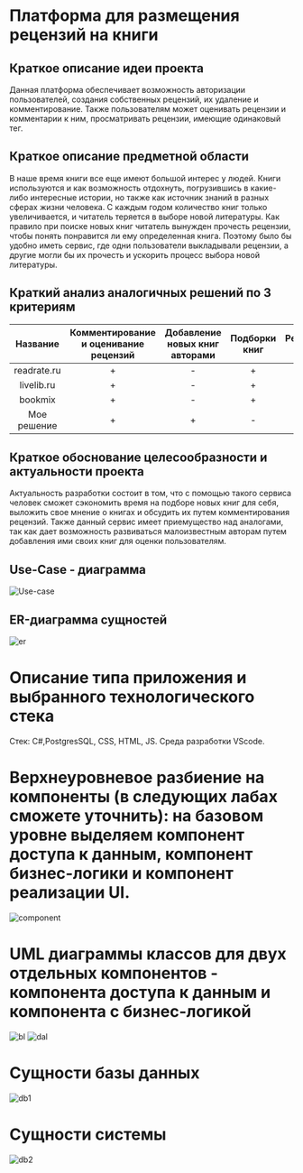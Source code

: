 
# Платформа для размещения рецензий на книги

## Краткое описание идеи проекта
Данная платформа обеспечивает возможность авторизации пользователей, создания собственных рецензий, их удаление и комментирование. Также пользователям может оценивать рецензии и комментарии к ним, просматривать рецензии, имеющие одинаковый тег.

## Краткое описание предметной области
В наше время книги все еще имеют большой интерес у людей. Книги используются и как возможность отдохнуть, погрузившись 
в какие-либо интересные истории, но также как источник знаний в разных сферах жизни человека. С каждым годом количество книг только увеличивается, и читатель теряется в выборе новой литературы.
Как правило при поиске новых книг читатель вынужден прочесть рецензии, чтобы понять понравится ли ему определенная книга. Поэтому было бы удобно иметь сервис, где одни пользователи выкладывали рецензии, а другие 
могли бы их прочесть и ускорить процесс выбора новой литературы.

## Краткий анализ аналогичных решений по 3 критериям
|    Название    |Комментирование и оценивание рецензий|Добавление новых книг авторами|Подборки книг|Рекомендации книг|
|:--------------:|:-----------------------------------:|:----------------------------:|:-----------:|:---------------:|
|readrate.ru     |                  +                  |              -               |     +       |       -         |
|livelib.ru      |                  +                  |              -               |     +       |       +         |
|bookmix         |                  +                  |              -               |     +       |       +         |
|Мое решение     |                  +                  |              +               |     -       |       -         |



## Краткое обоснование целесообразности и актуальности проекта
Актуальность разработки состоит в том, что с помощью такого сервиса человек сможет сэкономить время на подборе новых книг для себя,
выложить свое мнение о книгах и обсудить их путем комментирования рецензий. Также данный сервис имеет приемущество над аналогами, так как дает возможность развиваться малоизвестным авторам путем добавления ими своих книг для оценки пользователям.
## Use-Case - диаграмма
![Use-case](https://github.com/twhvee/db/blob/main/use-case.jpg)

## ER-диаграмма сущностей
![er](https://github.com/twhvee/db/blob/main/er.jpg)


# Описание типа приложения и выбранного технологического стека
Стек: C#,PostgresSQL, CSS, HTML, JS.
Среда разработки VScode.

# Верхнеуровневое разбиение на компоненты (в следующих лабах сможете уточнить): на базовом уровне выделяем компонент доступа к данным, компонент бизнес-логики и компонент реализации UI.
![component](comp.jpg)


# UML диаграммы классов для двух отдельных компонентов - компонента доступа к данным и компонента с бизнес-логикой
![bl](bl.jpg)
![dal](da2.jpg)

# Cущности базы данных

![db1](db.jpg)

# Cущности системы

![db2](db2jpg.jpg)
